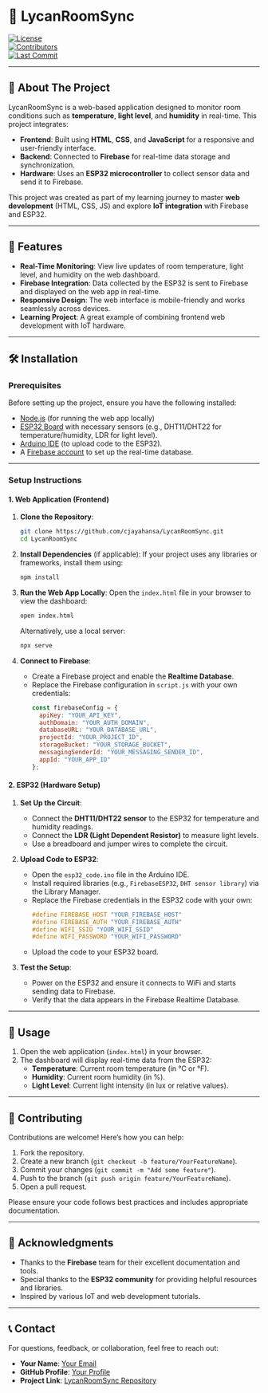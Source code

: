 
# 📌 LycanRoomSync

[![License](https://img.shields.io/badge/license-MIT-blue.svg)](LICENSE)  
[![Contributors](https://img.shields.io/badge/contributors-1-green.svg)](CONTRIBUTORS.md)  
[![Last Commit](https://img.shields.io/github/last-commit/yourusername/LycanRoomSync)](https://github.com/yourusername/LycanRoomSync)

---

## 🌟 About The Project

LycanRoomSync is a web-based application designed to monitor room conditions such as **temperature**, **light level**, and **humidity** in real-time. This project integrates:

- **Frontend**: Built using **HTML**, **CSS**, and **JavaScript** for a responsive and user-friendly interface.
- **Backend**: Connected to **Firebase** for real-time data storage and synchronization.
- **Hardware**: Uses an **ESP32 microcontroller** to collect sensor data and send it to Firebase.

This project was created as part of my learning journey to master **web development** (HTML, CSS, JS) and explore **IoT integration** with Firebase and ESP32.

---

## 🚀 Features

- **Real-Time Monitoring**: View live updates of room temperature, light level, and humidity on the web dashboard.
- **Firebase Integration**: Data collected by the ESP32 is sent to Firebase and displayed on the web app in real-time.
- **Responsive Design**: The web interface is mobile-friendly and works seamlessly across devices.
- **Learning Project**: A great example of combining frontend web development with IoT hardware.

---

## 🛠️ Installation

### Prerequisites

Before setting up the project, ensure you have the following installed:

- [Node.js](https://nodejs.org/) (for running the web app locally)
- [ESP32 Board](https://www.espressif.com/en/products/silicon/esp32) with necessary sensors (e.g., DHT11/DHT22 for temperature/humidity, LDR for light level).
- [Arduino IDE](https://www.arduino.cc/) (to upload code to the ESP32).
- A [Firebase account](https://firebase.google.com/) to set up the real-time database.

---

### Setup Instructions

#### 1. Web Application (Frontend)

1. **Clone the Repository**:
   ```bash
   git clone https://github.com/cjayahansa/LycanRoomSync.git
   cd LycanRoomSync
   ```

2. **Install Dependencies** (if applicable):
   If your project uses any libraries or frameworks, install them using:
   ```bash
   npm install
   ```

3. **Run the Web App Locally**:
   Open the `index.html` file in your browser to view the dashboard:
   ```bash
   open index.html
   ```
   Alternatively, use a local server:
   ```bash
   npx serve
   ```

4. **Connect to Firebase**:
   - Create a Firebase project and enable the **Realtime Database**.
   - Replace the Firebase configuration in `script.js` with your own credentials:
     ```javascript
     const firebaseConfig = {
       apiKey: "YOUR_API_KEY",
       authDomain: "YOUR_AUTH_DOMAIN",
       databaseURL: "YOUR_DATABASE_URL",
       projectId: "YOUR_PROJECT_ID",
       storageBucket: "YOUR_STORAGE_BUCKET",
       messagingSenderId: "YOUR_MESSAGING_SENDER_ID",
       appId: "YOUR_APP_ID"
     };
     ```

#### 2. ESP32 (Hardware Setup)

1. **Set Up the Circuit**:
   - Connect the **DHT11/DHT22 sensor** to the ESP32 for temperature and humidity readings.
   - Connect the **LDR (Light Dependent Resistor)** to measure light levels.
   - Use a breadboard and jumper wires to complete the circuit.

2. **Upload Code to ESP32**:
   - Open the `esp32_code.ino` file in the Arduino IDE.
   - Install required libraries (e.g., `FirebaseESP32`, `DHT sensor library`) via the Library Manager.
   - Replace the Firebase credentials in the ESP32 code with your own:
     ```cpp
     #define FIREBASE_HOST "YOUR_FIREBASE_HOST"
     #define FIREBASE_AUTH "YOUR_FIREBASE_AUTH"
     #define WIFI_SSID "YOUR_WIFI_SSID"
     #define WIFI_PASSWORD "YOUR_WIFI_PASSWORD"
     ```
   - Upload the code to your ESP32 board.

3. **Test the Setup**:
   - Power on the ESP32 and ensure it connects to WiFi and starts sending data to Firebase.
   - Verify that the data appears in the Firebase Realtime Database.

---

## 📝 Usage

1. Open the web application (`index.html`) in your browser.
2. The dashboard will display real-time data from the ESP32:
   - **Temperature**: Current room temperature (in °C or °F).
   - **Humidity**: Current room humidity (in %).
   - **Light Level**: Current light intensity (in lux or relative values).

---

## 🤝 Contributing

Contributions are welcome! Here’s how you can help:

1. Fork the repository.
2. Create a new branch (`git checkout -b feature/YourFeatureName`).
3. Commit your changes (`git commit -m "Add some feature"`).
4. Push to the branch (`git push origin feature/YourFeatureName`).
5. Open a pull request.

Please ensure your code follows best practices and includes appropriate documentation.

---

## 🙏 Acknowledgments

- Thanks to the **Firebase** team for their excellent documentation and tools.
- Special thanks to the **ESP32 community** for providing helpful resources and libraries.
- Inspired by various IoT and web development tutorials.

---

## 📞 Contact

For questions, feedback, or collaboration, feel free to reach out:

- **Your Name**: [Your Email](chaminduliyangama1761@gmail.com)
- **GitHub Profile**: [Your Profile](https://github.com/cjayahansa)
- **Project Link**: [LycanRoomSync Repository](https://cjayahansa.github.io/lycanroomsynk/)


